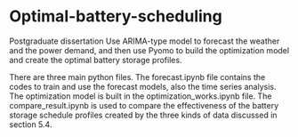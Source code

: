 # Optimal-battery-scheduling
Postgraduate dissertation
Use ARIMA-type model to forecast the weather and the power demand, and then use Pyomo to build the optimization model and create the optimal battery storage profiles.

There are three main python files. The forecast.ipynb file contains the codes to train and use the forecast models, also the time series analysis. The optimization model is built in the optimization_works.ipynb file. The compare_result.ipynb is used to compare the effectiveness of the battery storage schedule profiles created by the three kinds of data discussed in section 5.4.
